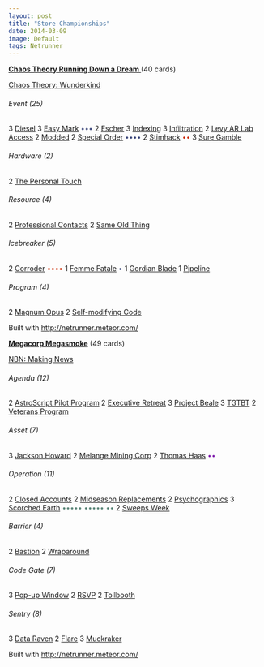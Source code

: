 ```yaml
---
layout: post
title: "Store Championships"
date: 2014-03-09
image: Default
tags: Netrunner
---
```


<strong><a href='http://netrunner.meteor.com/decks/DYLf3crwoot4vc8ub'>Chaos Theory Running Down a Dream </a></strong> (40 cards)

<a href='http://netrunner.meteor.com/card/chaos-theory-cyber-exodus'>Chaos Theory: Wunderkind</a> 

<h6>Event (25)</h6>
3 <a href='http://netrunner.meteor.com/card/diesel-core'>Diesel</a> 
3 <a href='http://netrunner.meteor.com/card/easy-mark-core'>Easy Mark</a> <span style='color: #444f80'>&bull;&bull;&bull;</span>
2 <a href='http://netrunner.meteor.com/card/escher-creation-and-control'>Escher</a> 
3 <a href='http://netrunner.meteor.com/card/indexing-future-proof'>Indexing</a> 
3 <a href='http://netrunner.meteor.com/card/infiltration-core'>Infiltration</a> 
2 <a href='http://netrunner.meteor.com/card/levy-ar-lab-access-creation-and-control'>Levy AR Lab Access</a> 
2 <a href='http://netrunner.meteor.com/card/modded-core'>Modded</a> 
2 <a href='http://netrunner.meteor.com/card/special-order-core'>Special Order</a> <span style='color: #444f80'>&bull;&bull;&bull;&bull;</span>
2 <a href='http://netrunner.meteor.com/card/stimhack-core'>Stimhack</a> <span style='color: #cf3713'>&bull;&bull;</span>
3 <a href='http://netrunner.meteor.com/card/sure-gamble-core'>Sure Gamble</a> 

<h6>Hardware (2)</h6>
2 <a href='http://netrunner.meteor.com/card/the-personal-touch-core'>The Personal Touch</a> 

<h6>Resource (4)</h6>
2 <a href='http://netrunner.meteor.com/card/professional-contacts-creation-and-control'>Professional Contacts</a> 
2 <a href='http://netrunner.meteor.com/card/same-old-thing-creation-and-control'>Same Old Thing</a> 

<h6>Icebreaker (5)</h6>
2 <a href='http://netrunner.meteor.com/card/corroder-core'>Corroder</a> <span style='color: #cf3713'>&bull;&bull;&bull;&bull;</span>
1 <a href='http://netrunner.meteor.com/card/femme-fatale-core'>Femme Fatale</a> <span style='color: #444f80'>&bull;</span>
1 <a href='http://netrunner.meteor.com/card/gordian-blade-core'>Gordian Blade</a> 
1 <a href='http://netrunner.meteor.com/card/pipeline-core'>Pipeline</a> 

<h6>Program (4)</h6>
2 <a href='http://netrunner.meteor.com/card/magnum-opus-core'>Magnum Opus</a> 
2 <a href='http://netrunner.meteor.com/card/self-modifying-code-creation-and-control'>Self-modifying Code</a> 

Built with <a href='http://netrunner.meteor.com/decks/DYLf3crwoot4vc8ub'>http://netrunner.meteor.com/</a>

<strong><a href='http://netrunner.meteor.com/decks/vP6MkQFcGTSot2ra9'>Megacorp Megasmoke</a></strong> (49 cards)

<a href='http://netrunner.meteor.com/card/nbn-core'>NBN: Making News</a> 

<h6>Agenda (12)</h6>
2 <a href='http://netrunner.meteor.com/card/astroscript-pilot-program-core'>AstroScript Pilot Program</a> 
2 <a href='http://netrunner.meteor.com/card/executive-retreat-trace-amount'>Executive Retreat</a> 
3 <a href='http://netrunner.meteor.com/card/project-beale-future-proof'>Project Beale</a> 
3 <a href='http://netrunner.meteor.com/card/tgtbt-true-colors'>TGTBT</a> 
2 <a href='http://netrunner.meteor.com/card/veterans-program-true-colors'>Veterans Program</a> 

<h6>Asset (7)</h6>
3 <a href='http://netrunner.meteor.com/card/jackson-howard-opening-moves'>Jackson Howard</a> 
2 <a href='http://netrunner.meteor.com/card/melange-mining-corp-core'>Melange Mining Corp</a> 
2 <a href='http://netrunner.meteor.com/card/thomas-haas-creation-and-control'>Thomas Haas</a> <span style='color: #8221AE'>&bull;&bull;</span>

<h6>Operation (11)</h6>
2 <a href='http://netrunner.meteor.com/card/closed-accounts-core'>Closed Accounts</a> 
2 <a href='http://netrunner.meteor.com/card/midseason-replacements-future-proof'>Midseason Replacements</a> 
2 <a href='http://netrunner.meteor.com/card/psychographics-core'>Psychographics</a> 
3 <a href='http://netrunner.meteor.com/card/scorched-earth-core'>Scorched Earth</a> <span style='color: #5e887b'>&bull;&bull;&bull;&bull;&bull; &bull;&bull;&bull;&bull;&bull; &bull;&bull;</span>
2 <a href='http://netrunner.meteor.com/card/sweeps-week-true-colors'>Sweeps Week</a> 

<h6>Barrier (4)</h6>
2 <a href='http://netrunner.meteor.com/card/bastion-creation-and-control'>Bastion</a> 
2 <a href='http://netrunner.meteor.com/card/wraparound-fear-and-loathing'>Wraparound</a> 

<h6>Code Gate (7)</h6>
3 <a href='http://netrunner.meteor.com/card/pop-up-window-cyber-exodus'>Pop-up Window</a> 
2 <a href='http://netrunner.meteor.com/card/rsvp-true-colors'>RSVP</a> 
2 <a href='http://netrunner.meteor.com/card/tollbooth-core'>Tollbooth</a> 

<h6>Sentry (8)</h6>
3 <a href='http://netrunner.meteor.com/card/data-raven-core'>Data Raven</a> 
2 <a href='http://netrunner.meteor.com/card/flare-future-proof'>Flare</a> 
3 <a href='http://netrunner.meteor.com/card/muckraker-second-thoughts'>Muckraker</a> 

Built with <a href='http://netrunner.meteor.com/decks/vP6MkQFcGTSot2ra9'>http://netrunner.meteor.com/</a>


